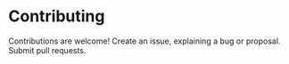 # Contributing

Contributions are welcome! Create an issue, explaining a bug or proposal. Submit pull requests.